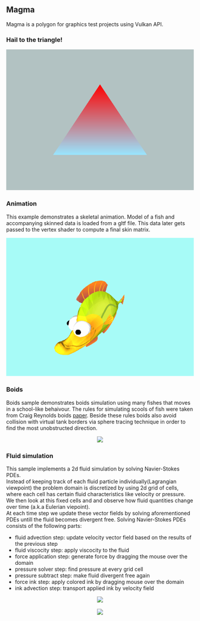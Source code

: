## Magma
Magma is a polygon for graphics test projects using Vulkan API.

### Hail to the triangle!
<p align="center">
  <img src="/images/tri.png" />
</p>

### Animation
This example demonstrates a skeletal animation. Model of a fish and accompanying
skinned data is loaded from a gltf file. This data later gets passed to the vertex
shader to compute a final skin matrix.
<p align="center">
  <img src="/images/fish.gif" />
</p>

### Boids
Boids sample demonstrates boids simulation using many fishes that moves in a school-like behaivour. 
The rules for simulating scools of fish were taken from Craig Reynolds boids [paper](https://cs.stanford.edu/people/eroberts/courses/soco/projects/2008-09/modeling-natural-systems/boids.html).
Beside these rules boids also avoid collision with virtual tank borders via sphere tracing technique in order to find the most unobstructed direction.
<p align="center">
  <img src="/images/boidsComp.gif" />
</p>

### Fluid simulation
This sample implements a 2d fluid simulation by solving Navier-Stokes PDEs.<br />
Instead of keeping track of each fluid particle individually(Lagrangian viewpoint) the problem domain is discretized by using 2d grid of cells, where each cell has certain fluid characteristics like velocity or pressure. <br />
We then look at this fixed cells  and and observe how fluid quantities change over time (a.k.a Eulerian viepoint).<br />
At each time step we update these vector fields by solving aforementioned PDEs untill the fluid becomes divergent free.
Solving Navier-Stokes PDEs consists of the following parts:
  * fluid advection step: update velocity vector field based on the results of the previous step  
  * fluid viscocity step: apply viscocity to the fluid
  * force application step: generate force by dragging the mouse over the domain
  * pressure solver step: find pressure at every grid cell
  * pressure subtract step: make fluid divergent free again
  * force ink step: apply colored ink by dragging mouse over the domain
  * ink advection step: transport applied ink by velocity field
<p align="center">
  <img src="/images/girl.gif" />
</p>
<p align="center">
  <img src="/images/ink.gif" />
</p>

